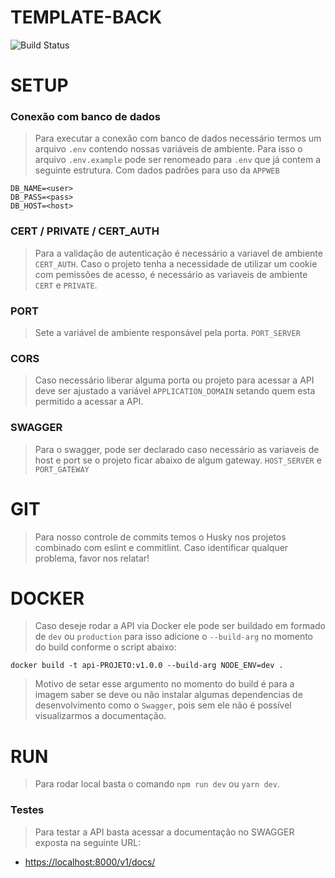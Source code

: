 # TEMPLATE-BACK

![Build Status](https://travis-ci.org/joemccann/dillinger.svg?branch=master)

# SETUP
### Conexão com banco de dados

> Para executar a conexão com banco de dados necessário termos um arquivo ```.env``` contendo nossas variáveis de ambiente. Para isso o arquivo ```.env.example``` pode ser renomeado para ```.env``` que já contem a seguinte estrutura. Com dados padrões para uso da ```APPWEB```

```
DB_NAME=<user>
DB_PASS=<pass>
DB_HOST=<host>
```
### CERT / PRIVATE / CERT_AUTH

> Para a validação de autenticação é necessário a variavel de ambiente ```CERT_AUTH```. Caso o projeto tenha a necessidade de utilizar um cookie com pemissões de acesso, é necessário as variaveis de ambiente ```CERT``` e ```PRIVATE```.
### PORT
> Sete a variável de ambiente responsável pela porta. ```PORT_SERVER```
### CORS
> Caso necessário liberar alguma porta ou projeto para acessar a API deve ser ajustado a variável ```APPLICATION_DOMAIN``` setando quem esta permitido a acessar a API.
### SWAGGER
> Para o swagger, pode ser declarado caso necessário as variaveis de host e port se o projeto ficar abaixo de algum gateway. ```HOST_SERVER``` e ```PORT_GATEWAY```
# GIT
> Para nosso controle de commits temos o Husky nos projetos combinado com eslint e commitlint.
> Caso identificar qualquer problema, favor nos relatar!
# DOCKER
> Caso deseje rodar a API via Docker ele pode ser buildado em formado de `dev` ou `production` para isso adicione o `--build-arg` no momento do build conforme o script abaixo:
```
docker build -t api-PROJETO:v1.0.0 --build-arg NODE_ENV=dev .
```
> Motivo de setar esse argumento no momento do build é para a imagem saber se deve ou não instalar algumas dependencias de desenvolvimento como o `Swagger`, pois sem ele não é possível visualizarmos a documentação.
# RUN
> Para rodar local basta o comando `npm run dev` ou `yarn dev`.
### Testes 

> Para testar a API basta acessar a documentação no SWAGGER exposta na seguinte URL:

* <https://localhost:8000/v1/docs/>
